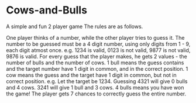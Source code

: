 # Cows-and-Bulls
A simple and fun 2 player game
The rules are as follows.

One player thinks of a number, while the other player tries to guess it.
The number to be guessed must be a 4 digit number, using only digits from 1 - 9, each digit atmost once. e.g. 1234 is valid, 0123 is not valid, 9877 is not valid, 9876 is valid.
For every guess that the player makes, he gets 2 values - the number of bulls and the number of cows. 1 bull means the guess contains and the target number have 1 digit in common, and in the correct position. 1 cow means the guess and the target have 1 digit in common, but not in correct position. e.g. Let the target be 1234. Guessing 4321 will give 0 bulls and 4 cows. 3241 will give 1 bull and 3 cows. 4 bulls means you have won the game!
The player gets 7 chances to correctly guess the entire number.
